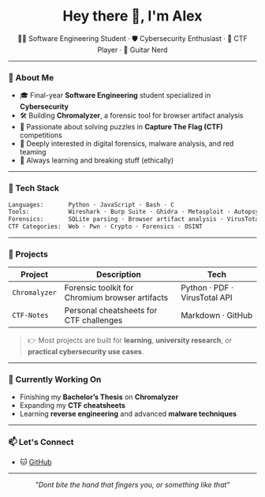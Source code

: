 <h1 align="center">Hey there 👋, I'm Alex</h1>
<p align="center">
  🧑‍💻 Software Engineering Student · 🛡️ Cybersecurity Enthusiast · 🧠 CTF Player · 🎸 Guitar Nerd
</p>

---

### 🧬 About Me

- 🎓 Final-year **Software Engineering** student specialized in **Cybersecurity**  
- 🛠️ Building **Chromalyzer**, a forensic tool for browser artifact analysis  
- 🧩 Passionate about solving puzzles in **Capture The Flag (CTF)** competitions  
- 🔐 Deeply interested in digital forensics, malware analysis, and red teaming  
- 🧠 Always learning and breaking stuff (ethically)

---

### 🧰 Tech Stack

```txt
Languages:       Python · JavaScript · Bash · C
Tools:           Wireshark · Burp Suite · Ghidra · Metasploit · Autopsy · git
Forensics:       SQLite parsing · Browser artifact analysis · VirusTotal API · LeakCheck
CTF Categories:  Web · Pwn · Crypto · Forensics · OSINT
```

---

### 📌 Projects

| Project        | Description                                         | Tech        |
|----------------|-----------------------------------------------------|-------------|
| `Chromalyzer`  | Forensic toolkit for Chromium browser artifacts     | Python · PDF · VirusTotal API |
| `CTF-Notes`    | Personal cheatsheets for CTF challenges             | Markdown · GitHub |

> 👉 Most projects are built for **learning**, **university research**, or **practical cybersecurity use cases**.

---

### 🧠 Currently Working On

- Finishing my **Bachelor’s Thesis** on **Chromalyzer**  
- Expanding my **CTF cheatsheets**  
- Learning **reverse engineering** and advanced **malware techniques**

---

### 📫 Let's Connect


- 🐱 [GitHub](https://github.com/yourusername)  


---

<p align="center">
  <i>"Dont bite the hand that fingers you, or something like that"</i>
</p>
